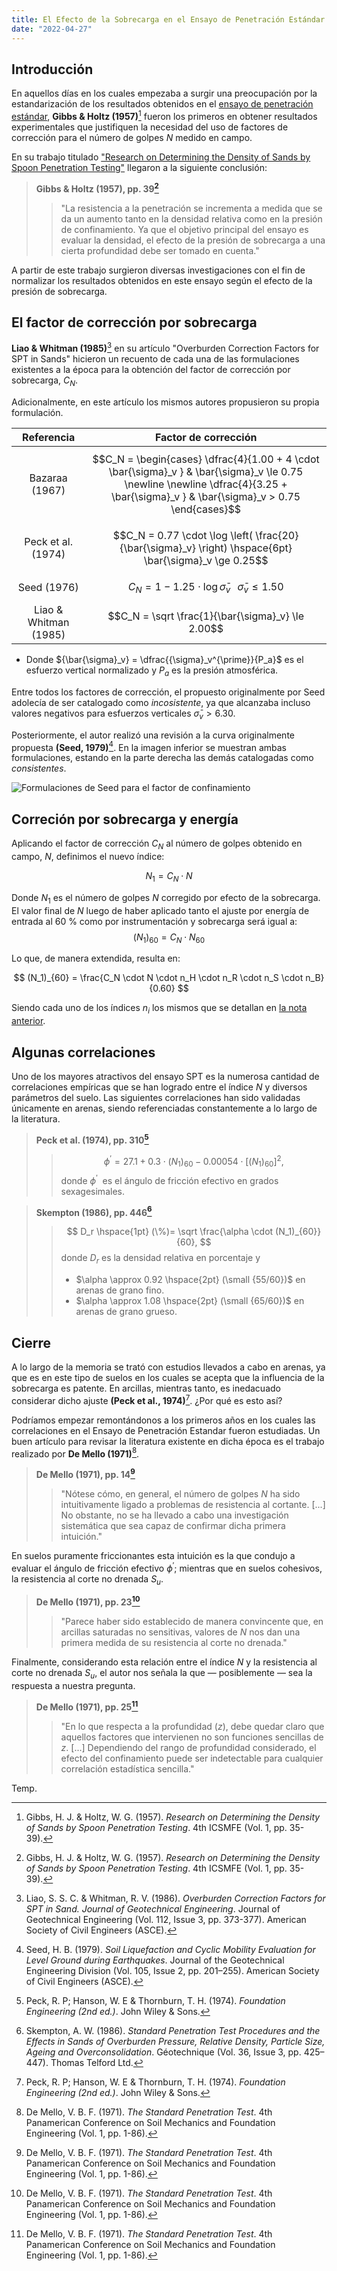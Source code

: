 ```yaml
---
title: El Efecto de la Sobrecarga en el Ensayo de Penetración Estándar
date: "2022-04-27"
---
```


## Introducción
En aquellos días en los cuales empezaba a surgir una preocupación por la estandarización de los resultados obtenidos en el [ensayo de penetración estándar](/2022-04-25.md), **Gibbs & Holtz (1957)**[^1] fueron los primeros en obtener resultados experimentales que justifiquen la necesidad del uso de factores de corrección para el número de golpes $N$ medido en campo.

En su trabajo titulado ["Research on Determining the Density of Sands by Spoon Penetration Testing"](https://www.issmge.org/publications/publication/research-on-determining-the-density-of-sands-by-spoon-penetration-testing) llegaron a la siguiente conclusión:

> **Gibbs & Holtz (1957), pp. 39[^1]**
>> "La resistencia a la penetración se incrementa a medida que se da un aumento tanto en la densidad relativa como en la presión de confinamiento. Ya que el objetivo principal del ensayo es evaluar la densidad, el efecto de la presión de sobrecarga a una cierta profundidad debe ser tomado en cuenta."

A partir de este trabajo surgieron diversas investigaciones con el fin de normalizar los resultados obtenidos en este ensayo según el efecto de la presión de sobrecarga.

## El factor de corrección por sobrecarga

**Liao & Whitman (1985)**[^2] en su artículo "Overburden Correction Factors for SPT in Sands" hicieron un recuento de cada una de las formulaciones existentes a la época para la obtención del factor de corrección por sobrecarga, $C_N$.

Adicionalmente, en este artículo los mismos autores propusieron su propia formulación.

|      Referencia       |                                                                                              Factor de corrección                                                                                              |
| :-------------------: | :------------------------------------------------------------------------------------------------------------------------------------------------------------------------------------------------------------: |
|    Bazaraa (1967)     | $$C_N = \begin{cases}         \dfrac{4}{1.00 + 4 \cdot \bar{\sigma}_v } & \bar{\sigma}_v \le 0.75 		\newline \newline         \dfrac{4}{3.25 +  \bar{\sigma}_v } & \bar{\sigma}_v > 0.75         \end{cases}$$ |
|  Peck et al. (1974)   |                                                    $$C_N = 0.77 \cdot \log \left( \frac{20}{\bar{\sigma}_v} \right) \hspace{6pt} \bar{\sigma}_v \ge 0.25$$                                                     |
|      Seed (1976)      |                                                               $$C_N = 1 - 1.25 \cdot \log \bar{\sigma}_v \hspace{8pt} \bar{\sigma}_v \le 1.50$$                                                                |
| Liao & Whitman (1985) |                                                                               $$C_N = \sqrt \frac{1}{\bar{\sigma}_v} \le 2.00$$                                                                                |

- Donde ${\bar{\sigma}_v} = \dfrac{{\sigma}_v^{\prime}}{P_a}$ es el esfuerzo vertical normalizado y ${P_a}$ es la presión atmosférica.

Entre todos los factores de corrección, el propuesto originalmente por Seed adolecía de ser catalogado como *incosistente*, ya que alcanzaba incluso valores negativos para esfuerzos verticales $\bar{\sigma}_v > 6.30$.

Posteriormente, el autor realizó una revisión a la curva originalmente propuesta **(Seed, 1979)**[^3]. En la imagen inferior se muestran ambas formulaciones, estando en la parte derecha las demás catalogadas como *consistentes*.

![Formulaciones de Seed para el factor de confinamiento](/images/2022-04-27_01.jpg)

## Correción por sobrecarga y energía

Aplicando el factor de corrección $C_N$ al número de golpes obtenido en campo, $N$, definimos el nuevo índice:

$$
N_1 = C_N \cdot N
$$

Donde $N_1$ es el número de golpes $N$ corregido por efecto de la sobrecarga. El valor final de $N$ luego de haber aplicado tanto el ajuste por energía de entrada al 60 % como por instrumentación y sobrecarga será igual a:
$$(N_1)_{60} = C_N \cdot N_{60}$$

Lo que, de manera extendida, resulta en:

$$
(N_1)_{60} = \frac{C_N \cdot N \cdot n_H \cdot n_R \cdot n_S \cdot n_B}{0.60}
$$

Siendo cada uno de los índices $n_i$ los mismos que se detallan en [la nota anterior](/2022-04-25).

## Algunas correlaciones

Uno de los mayores atractivos del ensayo SPT es la numerosa cantidad de correlaciones empíricas que se han logrado entre el índice $N$ y diversos parámetros del suelo. Las siguientes correlaciones han sido validadas únicamente en arenas, siendo referenciadas constantemente a lo largo de la literatura.

> **Peck et al. (1974), pp. 310[^4]**
>> $$
>> \phi^{\prime} = 27.1 + 0.3 \cdot (N_1)_{60} - 0.00054 \cdot [(N_1)_{60}]^2,
>> $$
>> donde $\phi^{\prime} ~$ es el ángulo de fricción efectivo en grados sexagesimales.

> **Skempton (1986), pp. 446[^5]**
>> $$
>> D_r \hspace{1pt} (\%)= \sqrt \frac{\alpha \cdot (N_1)_{60}}{60},
>> $$
>> donde $D_r$ es la densidad relativa en porcentaje y
>> * $\alpha \approx 0.92 \hspace{2pt} (\small {55/60})$ en arenas de grano fino.
>> * $\alpha \approx 1.08 \hspace{2pt} (\small {65/60})$ en arenas de grano grueso.

## Cierre

A lo largo de la memoria se trató con estudios llevados a cabo en arenas, ya que es en este tipo de suelos en los cuales se acepta que la influencia de la sobrecarga es patente. En arcillas, mientras tanto, es inedacuado considerar dicho ajuste **(Peck et al., 1974)**[^4]. ¿Por qué es esto así?

Podríamos empezar remontándonos a los primeros años en los cuales las correlaciones en el Ensayo de Penetración Estandar fueron estudiadas. Un buen artículo para revisar la literatura existente en dicha época es el trabajo realizado por **De Mello (1971)**[^6].

> **De Mello (1971), pp. 14[^6]**
>> "Nótese cómo, en general, el número de golpes $N$ ha sido intuitivamente ligado a problemas de resistencia al cortante. [...] No obstante, no se ha llevado a cabo una investigación sistemática que sea capaz de confirmar dicha primera intuición."

En suelos puramente friccionantes esta intuición es la que condujo a evaluar el ángulo de fricción efectivo $\phi^{\prime}$; mientras que en suelos cohesivos, la resistencia al corte no drenada $S_u$.

> **De Mello (1971), pp. 23[^6]**
>> "Parece haber sido establecido de manera convincente que, en arcillas saturadas no sensitivas, valores de $N$ nos dan una primera medida de su resistencia al corte no drenada."

Finalmente, considerando esta relación entre el índice $N$ y la resistencia al corte no drenada $S_u$, el autor nos señala la que — posiblemente — sea la respuesta a nuestra pregunta.

> **De Mello (1971), pp. 25[^6]**
>> "En lo que respecta a la profundidad ($z$), debe quedar claro que aquellos factores que intervienen no son funciones sencillas de $z$. [...] Dependiendo del rango de profundidad considerado, el efecto del confinamiento puede ser indetectable para cualquier correlación estadística sencilla."

Temp.

[^1]: Gibbs, H. J. & Holtz, W. G. (1957). *Research on Determining the Density of Sands by Spoon Penetration Testing*. 4th ICSMFE (Vol. 1, pp. 35-39).
[^2]: Liao, S. S. C. & Whitman, R. V. (1986). *Overburden Correction Factors for SPT in Sand. Journal of Geotechnical Engineering*. Journal of Geotechnical Engineering (Vol. 112, Issue 3, pp. 373-377). American Society of Civil Engineers (ASCE).
[^3]: Seed, H. B. (1979). *Soil Liquefaction and Cyclic Mobility Evaluation for Level Ground during Earthquakes*. Journal of the Geotechnical Engineering Division (Vol. 105, Issue 2, pp. 201–255). American Society of Civil Engineers (ASCE).
[^4]: Peck, R. P; Hanson, W. E & Thornburn, T. H. (1974). *Foundation Engineering (2nd ed.)*. John Wiley & Sons.
[^5]: Skempton, A. W. (1986). *Standard Penetration Test Procedures and the Effects in Sands of Overburden Pressure, Relative Density, Particle Size, Ageing and Overconsolidation*. Géotechnique (Vol. 36, Issue 3, pp. 425–447). Thomas Telford Ltd.
[^6]: De Mello, V. B. F. (1971). *The Standard Penetration Test*. 4th Panamerican Conference on Soil Mechanics and Foundation Engineering (Vol. 1, pp. 1-86).